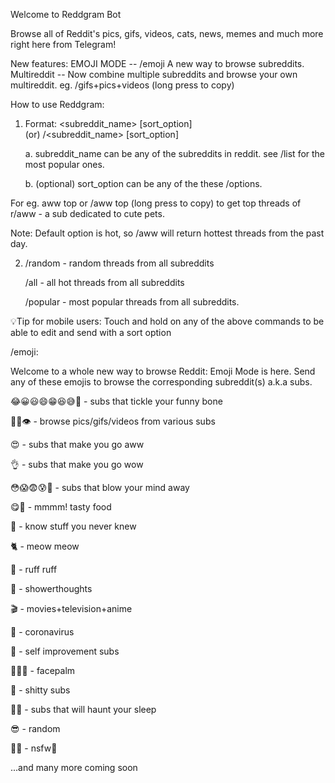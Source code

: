 Welcome to Reddgram Bot

Browse all of Reddit's pics, gifs, videos, cats, news, memes and much more right here from Telegram!

New features: 
EMOJI MODE -- /emoji A new way to browse subreddits.
Multireddit -- Now combine multiple subreddits and browse your own multireddit. eg. /gifs+pics+videos (long press to copy)

How to use Reddgram:

1. Format: 
          <subreddit_name>  [sort_option]  
                      (or) 
          /<subreddit_name>  [sort_option]

      a. subreddit_name can be any of the subreddits in reddit. see /list for the most popular ones.

      b. (optional) sort_option can be any of the these /options. 

For eg. aww top or /aww top (long press to copy) to get top threads of r/aww - a sub dedicated to cute pets.

Note: Default option is hot, so /aww will return hottest threads from the past day.

2. /random - random threads from all subreddits

    /all - all hot threads from all subreddits

    /popular - most popular threads from all subreddits.

💡Tip for mobile users: Touch and hold on any of the above commands to be able to edit and send with a sort option


/emoji:

Welcome to a whole new way to browse Reddit: Emoji Mode is here.
Send any of these emojis to browse the corresponding subreddit(s) a.k.a subs.

😂😀😃😄😁😆😅🤣 - subs that tickle your funny bone 

🧐👀👁 - browse pics/gifs/videos from various subs

😍 - subs that make you go aww

👌 - subs that make you go wow

😳😱😨😰🤯 - subs that blow your mind away

😋🤤 - mmmm! tasty food

🤔 - know stuff you never knew

🐈 - meow meow

🦮 - ruff ruff

🚿 - showerthoughts

🎬 - movies+television+anime

🦠 - coronavirus

💪 - self improvement subs

🤦🤦‍♀️ - facepalm

💩 - shitty subs

🥱😴 - subs that will haunt your sleep

😎 - random

🍑🖕 - nsfw🔞 

...and many more coming soon
